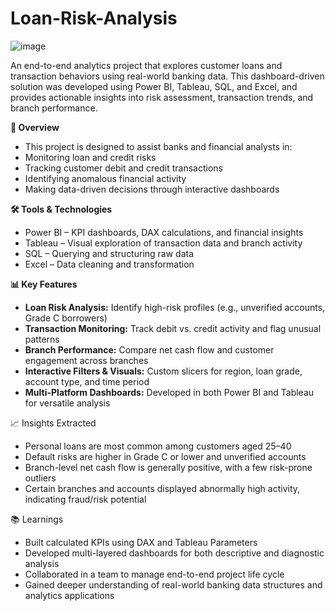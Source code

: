 # Loan-Risk-Analysis

![image](https://github.com/user-attachments/assets/f1e7f8b9-dac9-4d39-a64b-ed19aabb2a88)


An end-to-end analytics project that explores customer loans and transaction behaviors using real-world banking data. This dashboard-driven solution was developed using Power BI, Tableau, SQL, and Excel, and provides actionable insights into risk assessment, transaction trends, and branch performance.

**📌 Overview**
- This project is designed to assist banks and financial analysts in:
- Monitoring loan and credit risks
- Tracking customer debit and credit transactions
- Identifying anomalous financial activity
- Making data-driven decisions through interactive dashboards

**🛠️ Tools & Technologies**

- Power BI – KPI dashboards, DAX calculations, and financial insights
- Tableau – Visual exploration of transaction data and branch activity
- SQL – Querying and structuring raw data
- Excel – Data cleaning and transformation

**📊 Key Features**
- **Loan Risk Analysis:**
Identify high-risk profiles (e.g., unverified accounts, Grade C borrowers)
- **Transaction Monitoring:**
Track debit vs. credit activity and flag unusual patterns
- **Branch Performance:**
Compare net cash flow and customer engagement across branches
- **Interactive Filters & Visuals:**
Custom slicers for region, loan grade, account type, and time period
- **Multi-Platform Dashboards:**
Developed in both Power BI and Tableau for versatile analysis

📈 Insights Extracted
- Personal loans are most common among customers aged 25–40
- Default risks are higher in Grade C or lower and unverified accounts
- Branch-level net cash flow is generally positive, with a few risk-prone outliers
- Certain branches and accounts displayed abnormally high activity, indicating fraud/risk potential

📚 Learnings
- Built calculated KPIs using DAX and Tableau Parameters
- Developed multi-layered dashboards for both descriptive and diagnostic analysis
- Collaborated in a team to manage end-to-end project life cycle
- Gained deeper understanding of real-world banking data structures and analytics applications
